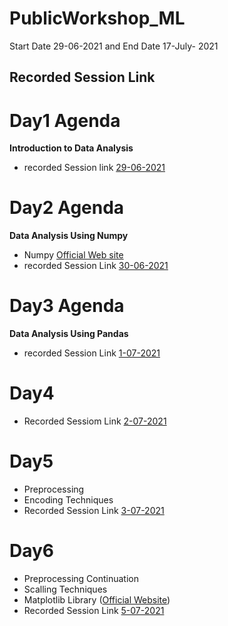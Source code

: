 # PublicWorkshop_ML
Start Date 29-06-2021 and End Date 17-July- 2021



## Recorded Session Link

# Day1 Agenda
**Introduction to Data Analysis**
- recorded Session link [29-06-2021](https://transcripts.gotomeeting.com/#/s/c471317139d0dfc04b4395f7572f69c834e67ee7243f04e932d4833dd8b05fd5)

# Day2 Agenda
**Data Analysis Using Numpy**
- Numpy [Official Web site](https://numpy.org/doc/stable/)
- recorded Session Link [30-06-2021](https://transcripts.gotomeeting.com/#/s/7a26074f5585b3fe9bc8587703d76a27e66328a2750ae2307e775d52de3f72b5)

# Day3 Agenda
**Data Analysis Using Pandas**
-  recorded Session Link [1-07-2021](https://transcripts.gotomeeting.com/#/s/1930463b04560729fcd363b2a5aadd6a5df2afa71b37c15eda33c5aa40f30031)

# Day4
- Recorded Sessiom Link [2-07-2021](https://transcripts.gotomeeting.com/#/s/0446958ea58090535e9e9e2a3c52710676c7e8c8df2042c4340a2c73b20624af)

# Day5
- Preprocessing
- Encoding Techniques
- Recorded Session Link [3-07-2021](https://transcripts.gotomeeting.com/#/s/4cd893f7916c7c087b647daa99775eda381366eb0dd4ebf735772f9a8f690216)

# Day6
- Preprocessing Continuation
- Scalling Techniques
- Matplotlib Library ([Official Website](https://matplotlib.org/))
- Recorded Session Link [5-07-2021](https://transcripts.gotomeeting.com/#/s/6e62357679d3c11e402446136c3a554e1bfe429fc911cc7aeeda48f4fbdca9db)
